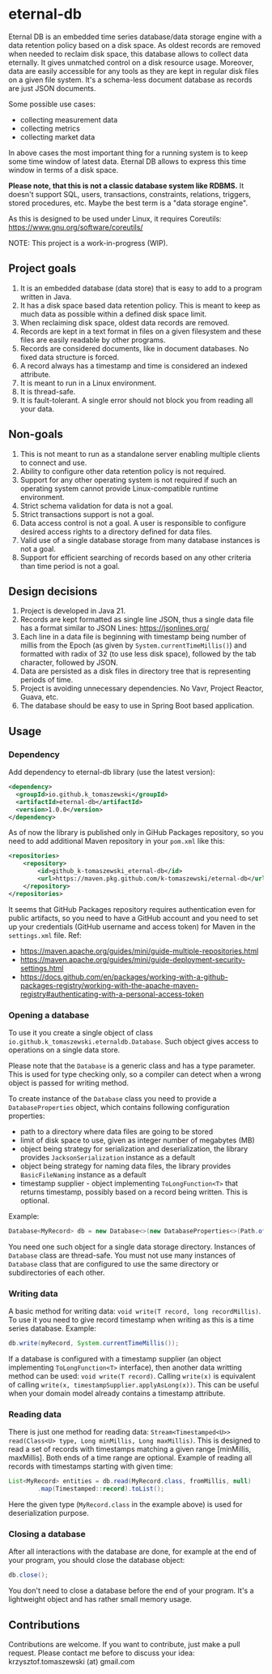 # eternal-db
Eternal DB is an embedded time series database/data storage engine with a data retention policy based on a disk space. 
As oldest records are removed when needed to reclaim disk space, this database allows to collect data eternally. It gives unmatched control
on a disk resource usage. Moreover, data are easily accessible for any tools as they are kept in regular disk files on a given file system.
It's a schema-less document database as records are just JSON documents.

Some possible use cases:
- collecting measurement data
- collecting metrics
- collecting market data

In above cases the most important thing for a running system is to keep some time window of latest data. Eternal DB allows to express this 
time window in terms of a disk space.

**Please note, that this is not a classic database system like RDBMS.**
It doesn't support SQL, users, transactions, constraints, relations, triggers, stored procedures, etc.
Maybe the best term is a "data storage engine".

As this is designed to be used under Linux, it requires Coreutils: https://www.gnu.org/software/coreutils/

NOTE: This project is a work-in-progress (WIP).

## Project goals
1. It is an embedded database (data store) that is easy to add to a program written in Java.
2. It has a disk space based data retention policy. This is meant to keep as much data as possible within a defined disk space limit.
3. When reclaiming disk space, oldest data records are removed.
4. Records are kept in a text format in files on a given filesystem and these files are easily readable by other programs.
5. Records are considered documents, like in document databases. No fixed data structure is forced.
6. A record always has a timestamp and time is considered an indexed attribute.
7. It is meant to run in a Linux environment.
8. It is thread-safe.
9. It is fault-tolerant. A single error should not block you from reading all your data.

## Non-goals
1. This is not meant to run as a standalone server enabling multiple clients to connect and use.
2. Ability to configure other data retention policy is not required.
3. Support for any other operating system is not required if such an operating system cannot provide Linux-compatible runtime environment.
4. Strict schema validation for data is not a goal.
5. Strict transactions support is not a goal.
6. Data access control is not a goal. A user is responsible to configure desired access rights to a directory defined for data files.
7. Valid use of a single database storage from many database instances is not a goal.
8. Support for efficient searching of records based on any other criteria than time period is not a goal.

## Design decisions
1. Project is developed in Java 21.
2. Records are kept formatted as single line JSON, thus a single data file has a format similar to JSON Lines: https://jsonlines.org/
3. Each line in a data file is beginning with timestamp being number of millis from the Epoch (as given by `System.currentTimeMillis()`)
   and formatted with radix of 32 (to use less disk space), followed by the tab character, followed by JSON.
4. Data are persisted as a disk files in directory tree that is representing periods of time.
5. Project is avoiding unnecessary dependencies. No Vavr, Project Reactor, Guava, etc.
6. The database should be easy to use in Spring Boot based application.

## Usage
### Dependency
Add dependency to eternal-db library (use the latest version):
```xml
<dependency>
  <groupId>io.github.k_tomaszewski</groupId>
  <artifactId>eternal-db</artifactId>
  <version>1.0.0</version>
</dependency>
```
As of now the library is published only in GiHub Packages repository, so you need to add additional Maven repository in your `pom.xml` like this:
```xml
<repositories>
    <repository>
        <id>github_k-tomaszewski_eternal-db</id>
        <url>https://maven.pkg.github.com/k-tomaszewski/eternal-db</url>
    </repository>
</repositories>
```
It seems that GitHub Packages repository requires authentication even for public
artifacts, so you need to have a GitHub account and you need to set up your credentials
(GitHub username and access token) for Maven in the `settings.xml` file. Ref:
- https://maven.apache.org/guides/mini/guide-multiple-repositories.html
- https://maven.apache.org/guides/mini/guide-deployment-security-settings.html
- https://docs.github.com/en/packages/working-with-a-github-packages-registry/working-with-the-apache-maven-registry#authenticating-with-a-personal-access-token

### Opening a database
To use it you create a single object of class `io.github.k_tomaszewski.eternaldb.Database`.
Such object gives access to operations on a single data store.

Please note that the `Database` is a generic class and has a type parameter. This is used for type
checking only, so a compiler can detect when a wrong object is passed for writing method.

To create instance of the `Database` class you need to provide a `DatabaseProperties` object, which contains following 
configuration properties:
- path to a directory where data files are going to be stored
- limit of disk space to use, given as integer number of megabytes (MB)
- object being strategy for serialization and deserialization, the library provides `JacksonSerialization` instance as a default
- object being strategy for naming data files, the library provides `BasicFileNaming` instance as a default
- timestamp supplier - object implementing `ToLongFunction<T>` that returns timestamp, possibly based on a record being written. This is optional.

Example:
```java
Database<MyRecord> db = new Database<>(new DatabaseProperties<>(Path.of("/home/db"), 100));
```
You need one such object for a single data storage directory. Instances of `Database` class are
thread-safe. You must not use many instances of `Database` class that are configured to use
the same directory or subdirectories of each other.

### Writing data
A basic method for writing data: `void write(T record, long recordMillis)`. To use it you
need to give record timestamp when writing as this is a time series database. Example:
```java
db.write(myRecord, System.currentTimeMillis());
```

If a database is configured with a timestamp supplier (an object implementing `ToLongFunction<T>` interface),
then another data writting method can be used: `void write(T record)`. Calling `write(x)` is equivalent
of calling `write(x, timestampSupplier.applyAsLong(x))`. This can be useful when your domain model
already contains a timestamp attribute.

### Reading data
There is just one method for reading data: `Stream<Timestamped<U>> read(Class<U> type, Long minMillis, Long maxMillis)`.
This is designed to read a set of records with timestamps matching a given range [minMillis, maxMillis].
Both ends of a time range are optional. Example of reading all records with timestamps starting
with given time:
```java
List<MyRecord> entities = db.read(MyRecord.class, fromMillis, null)
        .map(Timestamped::record).toList();
```
Here the given type (`MyRecord.class` in the example above) is used for deserialization purpose.

### Closing a database
After all interactions with the database are done, for example at the end of your program, 
you should close the database object:
```java
db.close();
```
You don't need to close a database before the end of your program. It's a lightweight object
and has rather small memory usage.

## Contributions
Contributions are welcome. If you want to contribute, just make a pull request. Please contact me before to discuss your idea:
krzysztof.tomaszewski (at) gmail.com
